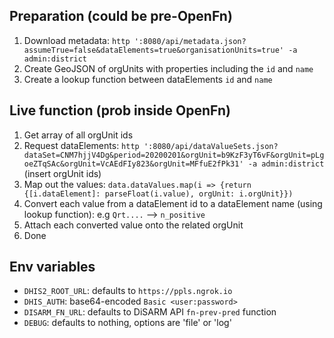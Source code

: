 ## Preparation (could be pre-OpenFn)

1. Download metadata: `http ':8080/api/metadata.json?assumeTrue=false&dataElements=true&organisationUnits=true' -a admin:district`
2. Create GeoJSON of orgUnits with properties including the `id` and `name`
3. Create a lookup function between dataElements `id` and `name`


## Live function (prob inside OpenFn)

1. Get array of all orgUnit ids
1. Request dataElements: `http ':8080/api/dataValueSets.json?dataSet=CNM7hjjV4Dg&period=20200201&orgUnit=b9KzF3yT6vF&orgUnit=pLgoeZTqSAc&orgUnit=VcAEdFIy823&orgUnit=MFfuE2fPk31' -a admin:district` (insert orgUnit ids)
1. Map out the values: `data.dataValues.map(i => {return {[i.dataElement]: parseFloat(i.value), orgUnit: i.orgUnit}})`
1. Convert each value from a dataElement id to a dataElement name (using lookup function): e.g `Qrt....` --> `n_positive`
1. Attach each converted value onto the related orgUnit
1. Done


## Env variables

- `DHIS2_ROOT_URL`: defaults to `https://ppls.ngrok.io`
- `DHIS_AUTH`: base64-encoded `Basic <user:password>`
- `DISARM_FN_URL`: defaults to DiSARM API `fn-prev-pred` function
- `DEBUG`: defaults to nothing, options are 'file' or 'log'
